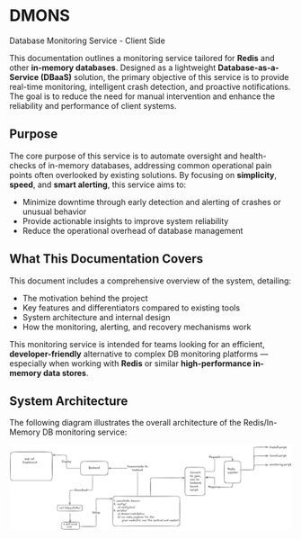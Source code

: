 # DMONS
Database Monitoring Service - Client Side

This documentation outlines a monitoring service tailored for **Redis** and other **in-memory databases**. Designed as a lightweight **Database-as-a-Service (DBaaS)** solution, the primary objective of this service is to provide real-time monitoring, intelligent crash detection, and proactive notifications. The goal is to reduce the need for manual intervention and enhance the reliability and performance of client systems.

## Purpose

The core purpose of this service is to automate oversight and health-checks of in-memory databases, addressing common operational pain points often overlooked by existing solutions. By focusing on **simplicity**, **speed**, and **smart alerting**, this service aims to:

- Minimize downtime through early detection and alerting of crashes or unusual behavior  
- Provide actionable insights to improve system reliability  
- Reduce the operational overhead of database management  

## What This Documentation Covers

This document includes a comprehensive overview of the system, detailing:

- The motivation behind the project  
- Key features and differentiators compared to existing tools  
- System architecture and internal design  
- How the monitoring, alerting, and recovery mechanisms work  

This monitoring service is intended for teams looking for an efficient, **developer-friendly** alternative to complex DB monitoring platforms — especially when working with **Redis** or similar **high-performance in-memory data stores**.

## System Architecture

The following diagram illustrates the overall architecture of the Redis/In-Memory DB monitoring service:

![System Architecture Diagram](https://github.com/ankushT369/DMONS/blob/main/docs/architecture.png)

